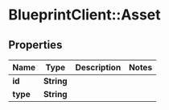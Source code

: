 # BlueprintClient::Asset

## Properties
Name | Type | Description | Notes
------------ | ------------- | ------------- | -------------
**id** | **String** |  | 
**type** | **String** |  | 


